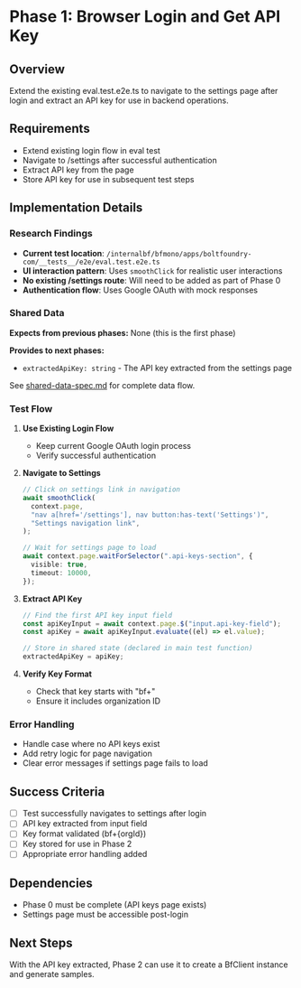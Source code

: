# Phase 1: Browser Login and Get API Key

## Overview

Extend the existing eval.test.e2e.ts to navigate to the settings page after
login and extract an API key for use in backend operations.

## Requirements

- Extend existing login flow in eval test
- Navigate to /settings after successful authentication
- Extract API key from the page
- Store API key for use in subsequent test steps

## Implementation Details

### Research Findings

- **Current test location**:
  `/internalbf/bfmono/apps/boltfoundry-com/__tests__/e2e/eval.test.e2e.ts`
- **UI interaction pattern**: Uses `smoothClick` for realistic user interactions
- **No existing /settings route**: Will need to be added as part of Phase 0
- **Authentication flow**: Uses Google OAuth with mock responses

### Shared Data

**Expects from previous phases:** None (this is the first phase)

**Provides to next phases:**

- `extractedApiKey: string` - The API key extracted from the settings page

See [shared-data-spec.md](./shared-data-spec.md) for complete data flow.

### Test Flow

1. **Use Existing Login Flow**
   - Keep current Google OAuth login process
   - Verify successful authentication

2. **Navigate to Settings**
   ```typescript
   // Click on settings link in navigation
   await smoothClick(
     context.page,
     "nav a[href='/settings'], nav button:has-text('Settings')",
     "Settings navigation link",
   );

   // Wait for settings page to load
   await context.page.waitForSelector(".api-keys-section", {
     visible: true,
     timeout: 10000,
   });
   ```

3. **Extract API Key**
   ```typescript
   // Find the first API key input field
   const apiKeyInput = await context.page.$("input.api-key-field");
   const apiKey = await apiKeyInput.evaluate((el) => el.value);

   // Store in shared state (declared in main test function)
   extractedApiKey = apiKey;
   ```

4. **Verify Key Format**
   - Check that key starts with "bf+"
   - Ensure it includes organization ID

### Error Handling

- Handle case where no API keys exist
- Add retry logic for page navigation
- Clear error messages if settings page fails to load

## Success Criteria

- [ ] Test successfully navigates to settings after login
- [ ] API key extracted from input field
- [ ] Key format validated (bf+{orgId})
- [ ] Key stored for use in Phase 2
- [ ] Appropriate error handling added

## Dependencies

- Phase 0 must be complete (API keys page exists)
- Settings page must be accessible post-login

## Next Steps

With the API key extracted, Phase 2 can use it to create a BfClient instance and
generate samples.
